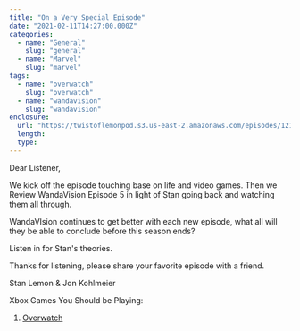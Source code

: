 ```yaml
---
title: "On a Very Special Episode"
date: "2021-02-11T14:27:00.000Z"
categories:
  - name: "General"
    slug: "general"
  - name: "Marvel"
    slug: "marvel"
tags:
  - name: "overwatch"
    slug: "overwatch"
  - name: "wandavision"
    slug: "wandavision"
enclosure:
  url: "https://twistoflemonpod.s3.us-east-2.amazonaws.com/episodes/121-lwatol-20210211.mp3"
  length:
  type:
---
```


Dear Listener,

We kick off the episode touching base on life and video games. Then we Review WandaVision Episode 5 in light of Stan going back and watching them all through.

WandaVIsion continues to get better with each new episode, what all will they be able to conclude before this season ends?

Listen in for Stan's theories.

Thanks for listening, please share your favorite episode with a friend.

Stan Lemon & Jon Kohlmeier

Xbox Games You Should be Playing:

1. [Overwatch](https://amzn.to/36GySPS)
